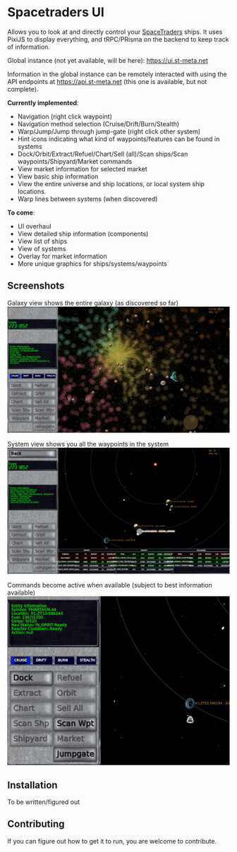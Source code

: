 Spacetraders UI
=====

Allows you to look at and directly control your [SpaceTraders](https://spacetraders.io/) ships. It uses PixiJS to display everything, and tRPC/PRisma on the backend to keep track of information.

Global instance (not yet available, will be here): https://ui.st-meta.net

Information in the global instance can be remotely interacted with using the API endpoints at https://api.st-meta.net (this one is available, but not complete).

__Currently implemented__:
- Navigation (right click waypoint)
- Navigation method selection (Cruise/Drift/Burn/Stealth)
- Warp/Jump/Jump through jump-gate (right click other system)
- Hint icons indicating what kind of waypoints/features can be found in systems
- Dock/Orbit/Extract/Refuel/Chart/Sell (all)/Scan ships/Scan waypoints/Shipyard/Market commands
- View market information for selected market
- View basic ship information
- View the entire universe and ship locations, or local system ship locations.
- Warp lines between systems (when discovered)

__To come__:
- UI overhaul
- View detailed ship information (components)
- View list of ships
- View of systems
- Overlay for market information
- More unique graphics for ships/systems/waypoints

Screenshots
-----
Galaxy view shows the entire galaxy (as discovered so far)
![overview.png](overview.png)

System view shows you all the waypoints in the system
![system.png](system.png)

Commands become active when available (subject to best information available)
![commands](commands.png)

Installation
-----

To be written/figured out

Contributing
-----

If you can figure out how to get it to run, you are welcome to contribute.